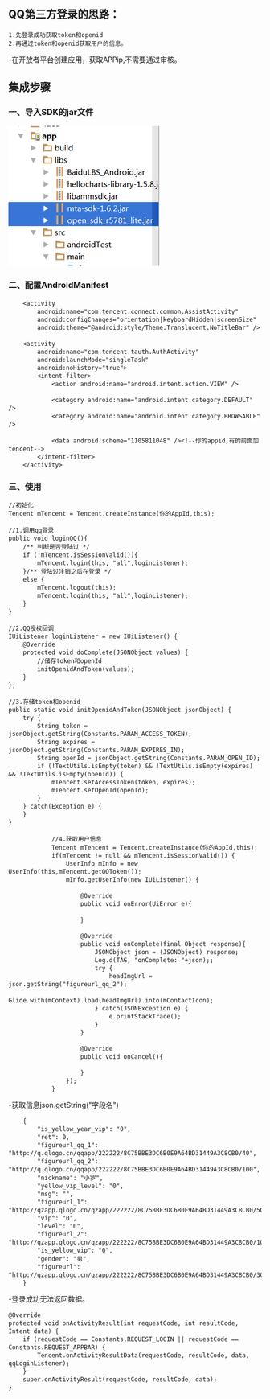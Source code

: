 ## QQ第三方登录的思路：
	1.先登录成功获取token和openid
	2.再通过token和openid获取用户的信息。

-在开放者平台创建应用，获取APPip,不需要通过审核。

## 集成步骤 ##
### 一、导入SDK的jar文件 ###
![](img/jar.png)

### 二、配置AndroidManifest ###
 <!--QQ授权登录-->
        <activity
            android:name="com.tencent.connect.common.AssistActivity"
            android:configChanges="orientation|keyboardHidden|screenSize"
            android:theme="@android:style/Theme.Translucent.NoTitleBar" />

        <activity
            android:name="com.tencent.tauth.AuthActivity"
            android:launchMode="singleTask"
            android:noHistory="true">
            <intent-filter>
                <action android:name="android.intent.action.VIEW" />

                <category android:name="android.intent.category.DEFAULT" />
                <category android:name="android.intent.category.BROWSABLE" />

                <data android:scheme="1105811048" /><!--你的appid,有的前面加tencent-->
            </intent-filter>
        </activity>


### 三、使用 ###
	//初始化
	Tencent mTencent = Tencent.createInstance(你的AppId,this);

	//1.调用qq登录
	public void loginQQ(){
        /** 判断是否登陆过 */
        if (!mTencent.isSessionValid()){
            mTencent.login(this, "all",loginListener);
        }/** 登陆过注销之后在登录 */
        else {
            mTencent.logout(this);
            mTencent.login(this, "all",loginListener);
        }
    }

	//2.QQ授权回调
  	IUiListener loginListener = new IUiListener() {
        @Override
        protected void doComplete(JSONObject values) {
			//储存token和openId
            initOpenidAndToken(values);
        }
    };
	
	//3.存储token和openid 
	public static void initOpenidAndToken(JSONObject jsonObject) {
        try {
            String token = jsonObject.getString(Constants.PARAM_ACCESS_TOKEN);
            String expires = jsonObject.getString(Constants.PARAM_EXPIRES_IN);
            String openId = jsonObject.getString(Constants.PARAM_OPEN_ID);
            if (!TextUtils.isEmpty(token) && !TextUtils.isEmpty(expires) && !TextUtils.isEmpty(openId)) {
                mTencent.setAccessToken(token, expires);
                mTencent.setOpenId(openId);
            }
        } catch(Exception e) {
        }
    }
	
	 			//4.获取用户信息
				Tencent mTencent = Tencent.createInstance(你的AppId,this);
				if(mTencent != null && mTencent.isSessionValid()) {
	                UserInfo mInfo = new UserInfo(this,mTencent.getQQToken());
	                mInfo.getUserInfo(new IUiListener() {
	
	                    @Override
	                    public void onError(UiError e){
	
	                    }
	
	                    @Override
	                    public void onComplete(final Object response){
	                        JSONObject json = (JSONObject) response;
	                        Log.d(TAG, "onComplete: "+json);;
	                        try {
	                            headImgUrl = json.getString("figureurl_qq_2");
	                            Glide.with(mContext).load(headImgUrl).into(mContactIcon);
	                        } catch(JSONException e) {
	                            e.printStackTrace();
	                        }
	                    }
	
	                    @Override
	                    public void onCancel(){
	
	                    }
	                });
	            }


-获取信息json.getString("字段名")

		{
		    "is_yellow_year_vip": "0",
		    "ret": 0,
		    "figureurl_qq_1": "http://q.qlogo.cn/qqapp/222222/8C75BBE3DC6B0E9A64BD31449A3C8CB0/40",
		    "figureurl_qq_2": "http://q.qlogo.cn/qqapp/222222/8C75BBE3DC6B0E9A64BD31449A3C8CB0/100",
		    "nickname": "小罗",
		    "yellow_vip_level": "0",
		    "msg": "",
		    "figureurl_1": "http://qzapp.qlogo.cn/qzapp/222222/8C75BBE3DC6B0E9A64BD31449A3C8CB0/50",
		    "vip": "0",
		    "level": "0",
		    "figureurl_2": "http://qzapp.qlogo.cn/qzapp/222222/8C75BBE3DC6B0E9A64BD31449A3C8CB0/100",
		    "is_yellow_vip": "0",
		    "gender": "男",
		    "figureurl": "http://qzapp.qlogo.cn/qzapp/222222/8C75BBE3DC6B0E9A64BD31449A3C8CB0/30"
		}

-登录成功无法返回数据。

	@Override
    protected void onActivityResult(int requestCode, int resultCode, Intent data) {
        if (requestCode == Constants.REQUEST_LOGIN || requestCode == Constants.REQUEST_APPBAR) {
            Tencent.onActivityResultData(requestCode, resultCode, data, qqLoginListener);
        }
        super.onActivityResult(requestCode, resultCode, data);
    }